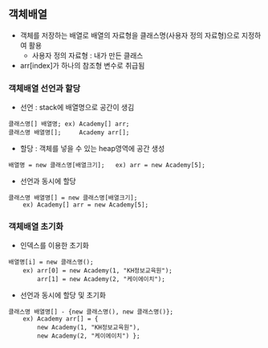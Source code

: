 ## 객체배열
- 객체를 저장하는 배열로 배열의 자료형을 클래스명(사용자 정의 자료형)으로 지정하여 활용
	- 사용자 정의 자료형 : 내가 만든 클래스
- arr[index]가 하나의 참조형 변수로 취급됨

### 객체배열 선언과 할당
- 선언 : stack에 배열명으로 공간이 생김
```
클래스명[] 배열명;	ex) Academy[] arr;
클래스명 배열명[];	    Academy arr[];
```
- 할당 : 객체를 넣을 수 있는 heap영역에 공간 생성
```
배열명 = new 클래스명[배열크기];	ex) arr = new Academy[5];
```
- 선언과 동시에 할당
```
클래스명 배열명[] = new 클래스명[배열크기];
	ex) Academy[] arr = new Academy[5];
```

### 객체배열 초기화
- 인덱스를 이용한 초기화
```
배열명[i] = new 클래스명();
	ex) arr[0] = new Academy(1, "KH정보교육원");
    	arr[1] = new Academy(2, "케이에이치");      
```
- 선언과 동시에 할당 및 초기화
```
클래스명 배열명[] - {new 클래스명(), new 클래스명()};
	ex) Academy arr[] = {
		new Academy(1, "KH정보교육원"),
		new Academy(2, "케이에이치") };
